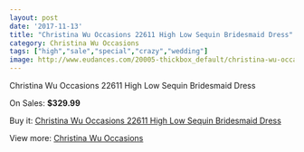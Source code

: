 ```yaml
---
layout: post
date: '2017-11-13'
title: "Christina Wu Occasions 22611 High Low Sequin Bridesmaid Dress"
category: Christina Wu Occasions
tags: ["high","sale","special","crazy","wedding"]
image: http://www.eudances.com/20005-thickbox_default/christina-wu-occasions-22611-high-low-sequin-bridesmaid-dress.jpg
---
```

Christina Wu Occasions 22611 High Low Sequin Bridesmaid Dress

On Sales: **$329.99**
<a href="https://www.eudances.com/en/christina-wu-occasions/5988-christina-wu-occasions-22611-high-low-sequin-bridesmaid-dress.html"><amp-img layout="responsive" width="600" height="600" src="//www.eudances.com/20005-thickbox_default/christina-wu-occasions-22611-high-low-sequin-bridesmaid-dress.jpg" alt="Christina Wu Occasions 22611 High Low Sequin Bridesmaid Dress 0" /></a>
<a href="https://www.eudances.com/en/christina-wu-occasions/5988-christina-wu-occasions-22611-high-low-sequin-bridesmaid-dress.html"><amp-img layout="responsive" width="600" height="600" src="//www.eudances.com/20006-thickbox_default/christina-wu-occasions-22611-high-low-sequin-bridesmaid-dress.jpg" alt="Christina Wu Occasions 22611 High Low Sequin Bridesmaid Dress 1" /></a>

Buy it: [Christina Wu Occasions 22611 High Low Sequin Bridesmaid Dress](https://www.eudances.com/en/christina-wu-occasions/5988-christina-wu-occasions-22611-high-low-sequin-bridesmaid-dress.html "Christina Wu Occasions 22611 High Low Sequin Bridesmaid Dress")

View more: [Christina Wu Occasions](https://www.eudances.com/en/59-christina-wu-occasions "Christina Wu Occasions")